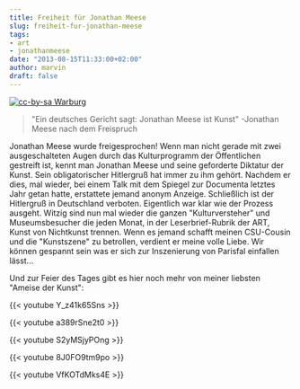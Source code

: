 ```yaml
---
title: Freiheit für Jonathan Meese
slug: freiheit-fur-jonathan-meese
tags:
- art
- jonathanmeese
date: "2013-08-15T11:33:00+02:00"
author: marvin
draft: false
---
```

[![cc-by-sa Warburg](/images/1024px-JMeese_dragon_flag.jpg)](https://commons.wikimedia.org/wiki/File:JMeese_dragon_flag.JPG)

> "Ein deutsches Gericht sagt: Jonathan Meese ist Kunst" -Jonathan Meese
> nach dem Freispruch

Jonathan Meese wurde freigesprochen! Wenn man nicht gerade mit zwei
ausgeschalteten Augen durch das Kulturprogramm der Öffentlichen
gestreift ist, kennt man Jonathan Meese und seine geforderte Diktatur
der Kunst. Sein obligatorischer Hitlergruß hat immer zu ihm gehört.
Nachdem er dies, mal wieder, bei einem Talk mit dem Spiegel zur
Documenta letztes Jahr getan hatte, erstattete jemand anonym Anzeige.
Schließlich ist der Hitlergruß in Deutschland verboten. Eigentlich war
klar wie der Prozess ausgeht. Witzig sind nun mal wieder die ganzen
"Kulturversteher" und Museumsbesucher die jeden Monat, in der
Leserbrief-Rubrik der ART, Kunst von Nichtkunst trennen. Wenn es jemand
schafft meinen CSU-Cousin und die "Kunstszene" zu betrollen, verdient er
meine volle Liebe. Wir können gespannt sein was er sich zur Inszenierung
von Parisfal einfallen lässt...

Und zur Feier des Tages gibt es hier noch mehr von meiner liebsten
"Ameise der Kunst":

{{< youtube Y_z41k65Sns >}}

{{< youtube a389rSne2t0 >}}

{{< youtube S2yMSjyPOng >}}

{{< youtube 8J0FO9tm9po >}}

{{< youtube VfKOTdMks4E >}}